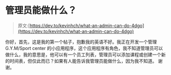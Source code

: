 # 管理员能做什么？

> 原文:[https://dev.to/kevinhch/what-an-admin-can-do-4dgo](https://dev.to/kevinhch/what-an-admin-can-do-4dgo)

你好，首先，这是我的第一个帖子，抱歉我的英语不好。我正在开发一个管理 G.Y.M/Sport center 的小应用程序，这个应用程序有角色，我不知道管理员可以做什么，我的意思是，他可以有一个员工列表，管理员可以添加课程或创建一个新的时间表，但仅此而已？如果有人能告诉我管理员能做什么，因为我不知道。
谢谢。